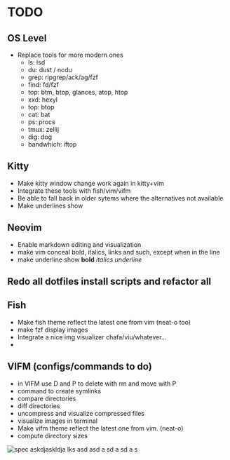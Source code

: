 # TODO

## OS Level

- Replace tools for more modern ones 
    - ls: lsd
    - du: dust / ncdu
    - grep: ripgrep/ack/ag/fzf
    - find: fd/fzf
    - top: btm, btop, glances, atop, htop
    - xxd: hexyl
    - top: btop
    - cat: bat
    - ps: procs
    - tmux: zellij
    - dig: dog
    - bandwhich: iftop

## Kitty

- Make kitty window change work again in kitty+vim
- Integrate these tools with fish/vim/vifm
- Be able to fall back in older sytems where the alternatives not available
- Make underlines show

## Neovim

- Enable markdown editing and visualization
- make vim conceal bold, italics, links and such, except when in the line
- make underline show
**bold** *italics*  _underline_

## Redo all dotfiles install scripts and refactor all


## Fish

- Make fish theme reflect the latest one from vim (neat-o too)
- make fzf display images
- Integrate a nice img visualizer chafa/viu/whatever...
-


## VIFM (configs/commands to do)

- in VIFM use D and P to delete with rm and move with P
- command to create symlinks
- compare directories
- diff directories
- uncompress and visualize compressed files
- visualize images in terminal
- Make vifm theme reflect the latest one from vim. (neat-o)
- compute directory sizes


![spec](./spec.png)
askdjaskldja lks
asd 
asd
a
sd a
sd a
s

